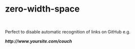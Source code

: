 # zero-width-space

​

Perfect to disable automatic recognition of links on GitHub e.g.

***http​://www​.yoursite.com/couch***
